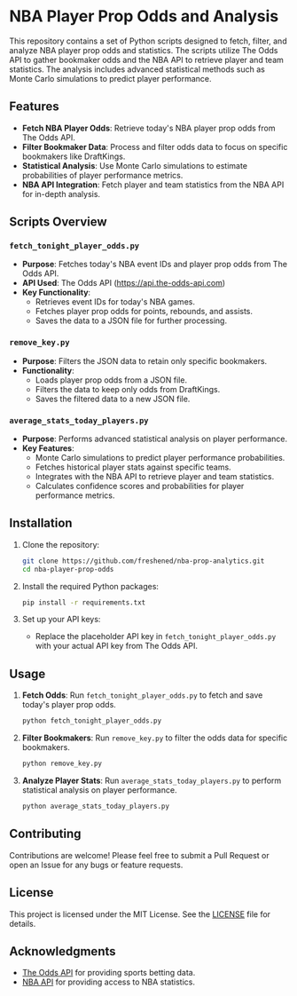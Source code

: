 # NBA Player Prop Odds and Analysis

This repository contains a set of Python scripts designed to fetch, filter, and analyze NBA player prop odds and statistics. The scripts utilize The Odds API to gather bookmaker odds and the NBA API to retrieve player and team statistics. The analysis includes advanced statistical methods such as Monte Carlo simulations to predict player performance.

## Features

- **Fetch NBA Player Odds**: Retrieve today's NBA player prop odds from The Odds API.
- **Filter Bookmaker Data**: Process and filter odds data to focus on specific bookmakers like DraftKings.
- **Statistical Analysis**: Use Monte Carlo simulations to estimate probabilities of player performance metrics.
- **NBA API Integration**: Fetch player and team statistics from the NBA API for in-depth analysis.

## Scripts Overview

### `fetch_tonight_player_odds.py`

- **Purpose**: Fetches today's NBA event IDs and player prop odds from The Odds API.
- **API Used**: The Odds API (https://api.the-odds-api.com)
- **Key Functionality**:
  - Retrieves event IDs for today's NBA games.
  - Fetches player prop odds for points, rebounds, and assists.
  - Saves the data to a JSON file for further processing.

### `remove_key.py`

- **Purpose**: Filters the JSON data to retain only specific bookmakers.
- **Functionality**:
  - Loads player prop odds from a JSON file.
  - Filters the data to keep only odds from DraftKings.
  - Saves the filtered data to a new JSON file.

### `average_stats_today_players.py`

- **Purpose**: Performs advanced statistical analysis on player performance.
- **Key Features**:
  - Monte Carlo simulations to predict player performance probabilities.
  - Fetches historical player stats against specific teams.
  - Integrates with the NBA API to retrieve player and team statistics.
  - Calculates confidence scores and probabilities for player performance metrics.

## Installation

1. Clone the repository:
   ```bash
   git clone https://github.com/freshened/nba-prop-analytics.git
   cd nba-player-prop-odds
   ```

2. Install the required Python packages:
   ```bash
   pip install -r requirements.txt
   ```

3. Set up your API keys:
   - Replace the placeholder API key in `fetch_tonight_player_odds.py` with your actual API key from The Odds API.

## Usage

1. **Fetch Odds**: Run `fetch_tonight_player_odds.py` to fetch and save today's player prop odds.
   ```bash
   python fetch_tonight_player_odds.py
   ```

2. **Filter Bookmakers**: Run `remove_key.py` to filter the odds data for specific bookmakers.
   ```bash
   python remove_key.py
   ```

3. **Analyze Player Stats**: Run `average_stats_today_players.py` to perform statistical analysis on player performance.
   ```bash
   python average_stats_today_players.py
   ```

## Contributing

Contributions are welcome! Please feel free to submit a Pull Request or open an Issue for any bugs or feature requests.

## License

This project is licensed under the MIT License. See the [LICENSE](LICENSE) file for details.

## Acknowledgments

- [The Odds API](https://the-odds-api.com) for providing sports betting data.
- [NBA API](https://github.com/swar/nba_api) for providing access to NBA statistics.
